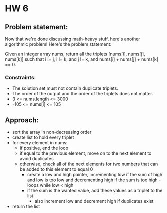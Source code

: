# HW 6
## Problem statement:
Now that we're done discussing math-heavy stuff, here's another algorithmic problem! Here's the problem statement:

Given an integer array nums, return all the triplets [nums[i], nums[j], nums[k]] such that i != j, i != k, and j != k, and nums[i] + nums[j] + nums[k] == 0.
### Constraints:
- The solution set must not contain duplicate triplets.
- The order of the output and the order of the triplets does not matter.
- 3 <= nums.length <= 3000
- -105 <= nums[i] <= 105
## Approach:
- sort the array in non-decreasing order
- create list to hold every triplet
- for every element in nums:
    - if positive, end the loop
    - if equal to the previous element, move on to the next element to avoid duplicates
    - otherwise, check all of the next elements for two numbers that can be added to this element to equal 0
        - create a low and high pointer, incrementing low if the sum of high and low is too low and decrementing high if the sum is too high - loops while low < high
        - if the sum is the wanted value, add these values as a triplet to the list
            - also increment low and decrement high if duplicates exist
- return the list